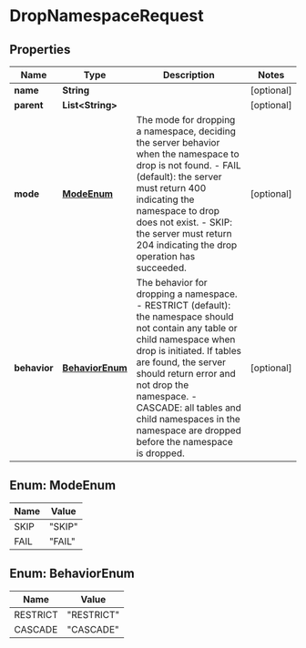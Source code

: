 

# DropNamespaceRequest


## Properties

| Name | Type | Description | Notes |
|------------ | ------------- | ------------- | -------------|
|**name** | **String** |  |  [optional] |
|**parent** | **List&lt;String&gt;** |  |  [optional] |
|**mode** | [**ModeEnum**](#ModeEnum) | The mode for dropping a namespace, deciding the server behavior when the namespace to drop is not found. - FAIL (default): the server must return 400 indicating the namespace to drop does not exist. - SKIP: the server must return 204 indicating the drop operation has succeeded.  |  [optional] |
|**behavior** | [**BehaviorEnum**](#BehaviorEnum) | The behavior for dropping a namespace. - RESTRICT (default): the namespace should not contain any table or child namespace when drop is initiated.     If tables are found, the server should return error and not drop the namespace. - CASCADE: all tables and child namespaces in the namespace are dropped before the namespace is dropped.  |  [optional] |



## Enum: ModeEnum

| Name | Value |
|---- | -----|
| SKIP | &quot;SKIP&quot; |
| FAIL | &quot;FAIL&quot; |



## Enum: BehaviorEnum

| Name | Value |
|---- | -----|
| RESTRICT | &quot;RESTRICT&quot; |
| CASCADE | &quot;CASCADE&quot; |



